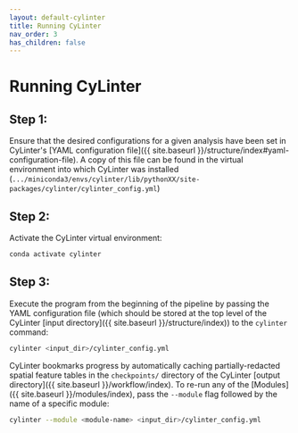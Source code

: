 ```yaml
---
layout: default-cylinter
title: Running CyLinter
nav_order: 3
has_children: false
---
```


# Running CyLinter

## Step 1:
Ensure that the desired configurations for a given analysis have been set in CyLinter's [YAML configuration file]({{ site.baseurl }}/structure/index#yaml-configuration-file). A copy of this file can be found in the virtual environment into which CyLinter was installed (`.../miniconda3/envs/cylinter/lib/pythonXX/site-packages/cylinter/cylinter_config.yml`)

## Step 2:
Activate the CyLinter virtual environment:

``` bash
conda activate cylinter
```

## Step 3:
Execute the program from the beginning of the pipeline by passing the YAML configuration file (which should be stored at the top level of the CyLinter [input directory]({{ site.baseurl }}/structure/index)) to the `cylinter` command:  

``` bash
cylinter <input_dir>/cylinter_config.yml
```

CyLinter bookmarks progress by automatically caching partially-redacted spatial feature tables in the `checkpoints/` directory of the CyLinter [output directory]({{ site.baseurl }}/workflow/index). To re-run any of the [Modules]({{ site.baseurl }}/modules/index), pass the `--module` flag followed by the name of a specific module:

``` bash
cylinter --module <module-name> <input_dir>/cylinter_config.yml
```
